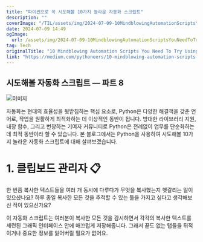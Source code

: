 ```yaml
---
title: "파이썬으로 꼭 시도해볼 10가지 놀라운 자동화 스크립트"
description: ""
coverImage: "/TIL/assets/img/2024-07-09-10MindblowingAutomationScriptsYouNeedToTryUsingPython_0.png"
date: 2024-07-09 14:49
ogImage:
  url: /assets/img/2024-07-09-10MindblowingAutomationScriptsYouNeedToTryUsingPython_0.png
tag: Tech
originalTitle: "10 Mindblowing Automation Scripts You Need To Try Using Python"
link: "https://medium.com/pythoneers/10-mindblowing-automation-scripts-you-need-to-try-using-python-8bd935f88125"
---
```


## 시도해볼 자동화 스크립트 — 파트 8

![이미지](/TIL/assets/img/2024-07-09-10MindblowingAutomationScriptsYouNeedToTryUsingPython_0.png)

자동화는 현대의 효율성을 뒷받침하는 핵심 요소로, Python은 다양한 해결책을 갖춘 언어로, 작업을 원활하게 최적화하는 데 이상적인 동반이 됩니다. 방대한 라이브러리 지원, 내장 함수, 그리고 번창하는 기여자 커뮤니티로 Python은 전례없이 업무를 단순화하는 데 최적 동반이라 할 수 있습니다. 본 블로그에서는 Python을 사용하여 시도해볼 10가지 놀라운 자동화 스크립트에 대해 살펴보겠습니다.

# 1. 클립보드 관리자 📋

<div class="content-ad"></div>

한 번쯤 복사한 텍스트들을 여러 개 동시에 다루다가 무엇을 복사했는지 헷갈리는 일이 있으셨나요? 하루 종일 복사한 모든 것을 추적할 수 있는 툴을 가지고 싶다고 생각해보신 적이 있으신가요?

이 자동화 스크립트는 여러분이 복사한 모든 것을 감시하면서 각각의 복사한 텍스트를 세련된 그래픽 인터페이스 안에 매끄럽게 저장해줍니다. 그래서 끝도 없는 탭들을 뒤적이거나 중요한 정보를 잃어버릴 필요가 없어요.
